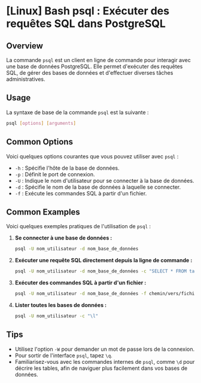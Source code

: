 # [Linux] Bash psql : Exécuter des requêtes SQL dans PostgreSQL

## Overview
La commande `psql` est un client en ligne de commande pour interagir avec une base de données PostgreSQL. Elle permet d'exécuter des requêtes SQL, de gérer des bases de données et d'effectuer diverses tâches administratives.

## Usage
La syntaxe de base de la commande `psql` est la suivante :

```bash
psql [options] [arguments]
```

## Common Options
Voici quelques options courantes que vous pouvez utiliser avec `psql` :

- `-h` : Spécifie l'hôte de la base de données.
- `-p` : Définit le port de connexion.
- `-U` : Indique le nom d'utilisateur pour se connecter à la base de données.
- `-d` : Spécifie le nom de la base de données à laquelle se connecter.
- `-f` : Exécute les commandes SQL à partir d'un fichier.

## Common Examples
Voici quelques exemples pratiques de l'utilisation de `psql` :

1. **Se connecter à une base de données :**
   ```bash
   psql -U nom_utilisateur -d nom_base_de_données
   ```

2. **Exécuter une requête SQL directement depuis la ligne de commande :**
   ```bash
   psql -U nom_utilisateur -d nom_base_de_données -c "SELECT * FROM table;"
   ```

3. **Exécuter des commandes SQL à partir d'un fichier :**
   ```bash
   psql -U nom_utilisateur -d nom_base_de_données -f chemin/vers/fichier.sql
   ```

4. **Lister toutes les bases de données :**
   ```bash
   psql -U nom_utilisateur -c "\l"
   ```

## Tips
- Utilisez l'option `-W` pour demander un mot de passe lors de la connexion.
- Pour sortir de l'interface `psql`, tapez `\q`.
- Familiarisez-vous avec les commandes internes de `psql`, comme `\d` pour décrire les tables, afin de naviguer plus facilement dans vos bases de données.